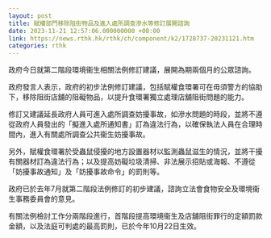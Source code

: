```yaml
---
layout: post
title: 賦權部門移除阻街物品及進入處所調查滲水等修訂展開諮詢
date: 2023-11-21 12:57:06.000000000 +08:00
link: https://news.rthk.hk/rthk/ch/component/k2/1728737-20231121.htm
categories: rthk
---
```


政府今日就第二階段環境衞生相關法例修訂建議，展開為期兩個月的公眾諮詢。
 
政府發言人表示，政府的初步法例修訂建議，包括賦權食環署可在毋須警方的協助下，移除阻街店舖的阻礙物品，以提升食環署獨立處理店舖阻街問題的能力。

修訂又建議延長政府人員可進入處所調查妨擾事故，如滲水問題的時段，並將不遵從政府人員發出的「擬進入處所通知書」訂為違法行為，以確保執法人員在合理時間內，進入有關處所調查公共衞生妨擾事故。

另外，賦權食環署於受蟲鼠侵擾的地方設置器材以監測蟲鼠滋生的情況，並將干擾有關器材訂為違法行為；以及提高妨礙垃圾清掃、非法展示招貼或海報、不遵從「妨擾事故通知」及「妨擾事故命令」的罰則等。

政府已於去年7月就第二階段法例修訂的初步建議，諮詢立法會食物安全及環境衞生事務委員會的意見。

有關法例檢討工作分兩階段進行，首階段提高環境衞生及店舖阻街罪行的定額罰款金額，以及法庭可判處的最高罰則，已於今年10月22日生效。
